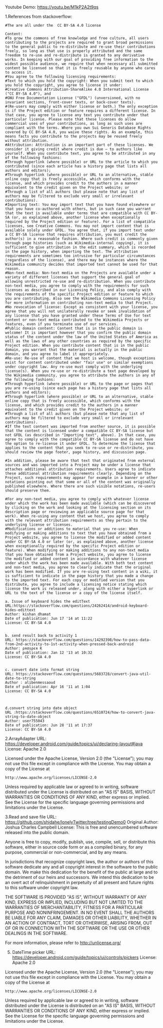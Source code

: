 
Youtube Demo: https://youtu.be/M1kP2A2t9qs

1.References from stackoverflow:

    #The are all under the  CC BY-SA 4.0 license

    Content: 
    #To grow the commons of free knowledge and free culture, all users contributing to the projects are required to grant broad permissions to the general public to re-distribute and re-use their contributions freely, so long as that use is properly attributed and the same freedom to re-use and re-distribute is granted to any derivative works. In keeping with our goal of providing free information to the widest possible audience, we require that when necessary all submitted content be licensed so that it is freely reusable by anyone who cares to access it.
    #You agree to the following licensing requirements:
    #Text to which you hold the copyright: When you submit text to which you hold the copyright, you agree to license it under:
    #Creative Commons Attribution-ShareAlike 4.0 International License ("CC BY-SA 4.0"), and
    #GNU Free Documentation License ("GFDL") (unversioned, with no invariant sections, front-cover texts, or back-cover texts).
    #(Re-users may comply with either license or both.) The only exception is if the Project edition or feature requires a different license. In that case, you agree to license any text you contribute under that particular license. Please note that these licenses do allow commercial uses of your contributions, as long as such uses are compliant with the terms. Where you own Sui Generis Database Rights covered by CC BY-SA 4.0, you waive these rights. As an example, this means facts you contribute to the projects may be reused freely without attribution.
    #Attribution: Attribution is an important part of these licenses. We consider it giving credit where credit is due – to authors like yourself. When you contribute text, you agree to be attributed in any of the following fashions:
    #Through hyperlink (where possible) or URL to the article to which you contributed (since each article has a history page that lists all authors and editors);
    #Through hyperlink (where possible) or URL to an alternative, stable online copy that is freely accessible, which conforms with the license, and which provides credit to the authors in a manner equivalent to the credit given on the Project website; or
    #Through a list of all authors (but please note that any list of authors may be filtered to exclude very small or irrelevant contributions).
    #Importing text: You may import text that you have found elsewhere or that you have co-authored with others, but in such case you warrant that the text is available under terms that are compatible with CC BY-SA (or, as explained above, another license when exceptionally required by the Project edition or feature). For a list of compatible licenses, see Creative Commons. You may not import content that is available solely under GFDL. You agree that, if you import text under a CC BY-SA license that requires attribution, you must credit the author(s) in a reasonable fashion. Where such credit is commonly given through page histories (such as Wikimedia-internal copying), it is sufficient to give attribution in the edit summary, which is recorded in the page history, when importing the text. The attribution requirements are sometimes too intrusive for particular circumstances (regardless of the license), and there may be instances where the Wikimedia community decides that imported text cannot be used for that reason.
    #Non-text media: Non-text media on the Projects are available under a variety of different licenses that support the general goal of allowing unrestricted re-use and re-distribution. When you contribute non-text media, you agree to comply with the requirements for such licenses as described in our Licensing Policy, and also comply with the requirements of the specific Project edition or feature to which you are contributing. Also see the Wikimedia Commons Licensing Policy for more information on contributing non-text media to that Project.
    #No revocation of license: Except as consistent with your license, you agree that you will not unilaterally revoke or seek invalidation of any license that you have granted under these Terms of Use for text content or non-text media contributed to the Wikimedia Projects or features, even if you terminate use of our services.
    #Public domain content: Content that is in the public domain is welcome! It is important however that you confirm the public domain status of the content under the law of the United States of America as well as the laws of any other countries as required by the specific Project edition. When you contribute content that is in the public domain, you warrant that the material is actually in the public domain, and you agree to label it appropriately.
    #Re-use: Re-use of content that we host is welcome, though exceptions exist for content contributed under "fair use" or similar exemptions under copyright law. Any re-use must comply with the underlying license(s). When you re-use or re-distribute a text page developed by the Wikimedia community, you agree to attribute the authors in any of the following fashions:
    #Through hyperlink (where possible) or URL to the page or pages that you are re-using (since each page has a history page that lists all authors and editors);
    #Through hyperlink (where possible) or URL to an alternative, stable online copy that is freely accessible, which conforms with the license, and which provides credit to the authors in a manner equivalent to the credit given on the Project website; or
    #Through a list of all authors (but please note that any list of authors may be filtered to exclude very small or irrelevant contributions).
    #If the text content was imported from another source, it is possible that the content is licensed under a compatible CC BY-SA license but not GFDL (as described in "Importing text", above). In that case, you agree to comply with the compatible CC BY-SA license and do not have the option to re-license it under GFDL. To determine the license that applies to the content that you seek to re-use or re-distribute, you should review the page footer, page history, and discussion page.

    #In addition, please be aware that text that originated from external sources and was imported into a Project may be under a license that attaches additional attribution requirements. Users agree to indicate these additional attribution requirements clearly. Depending on the Project, such requirements may appear for example in a banner or other notations pointing out that some or all of the content was originally published elsewhere. Where there are such visible notations, re-users should preserve them.

    #For any non-text media, you agree to comply with whatever license under which the work has been made available (which can be discovered by clicking on the work and looking at the licensing section on its description page or reviewing an applicable source page for that work). When re-using any content that we host, you agree to comply with the relevant attribution requirements as they pertain to the underlying license or licenses.
    #Modifications or additions to material that you re-use: When modifying or making additions to text that you have obtained from a Project website, you agree to license the modified or added content under CC BY-SA 4.0 or later (or, as explained above, another license when exceptionally required by the specific Project edition or feature). When modifying or making additions to any non-text media that you have obtained from a Project website, you agree to license the modified or added content in accordance with whatever license under which the work has been made available. With both text content and non-text media, you agree to clearly indicate that the original work has been modified. If you are re-using text content in a wiki, it is sufficient to indicate in the page history that you made a change to the imported text. For each copy or modified version that you distribute, you agree to include a licensing notice stating which license the work is released under, along with either a hyperlink or URL to the text of the license or a copy of the license itself.
    
    a. Issue of keyboard hides the editText
    URL:https://stackoverflow.com/questions/24262414/android-keyboard-hides-edittext
    Author: kishan_dhamat
    Date of publication: Jun 17 '14 at 11:22
    License: CC BY-SA 4.0


    b. send result back to activity 1
    URL: https://stackoverflow.com/questions/14292398/how-to-pass-data-from-2nd-activity-to-1st-activity-when-pressed-back-android
    Author: ρяσѕρєя K
    Date of publication: Jan 12 '13 at 10:32
    License: CC BY-SA 4.0


    c. convert date into format string
    URL: https://stackoverflow.com/questions/5683728/convert-java-util-date-to-string
    Author : alibenmessaoud
    Date of publication: Apr 16 '11 at 1:04
    License: CC BY-SA 4.0



    d.convert string into date object
    URL :https://stackoverflow.com/questions/6510724/how-to-convert-java-string-to-date-object
    Author: user755043
    Date of publication: Jun 28 '11 at 17:37
    License: CC BY-SA 4.0






2.ArrayAdapter
URL: https://developer.android.com/guide/topics/ui/declaring-layout#java
License: Apache 2.0

Licensed under the Apache License, Version 2.0 (the "License");
you may not use this file except in compliance with the License.
You may obtain a copy of the License at

    http://www.apache.org/licenses/LICENSE-2.0

Unless required by applicable law or agreed to in writing, software
distributed under the License is distributed on an "AS IS" BASIS,
WITHOUT WARRANTIES OR CONDITIONS OF ANY KIND, either express or implied.
See the License for the specific language governing permissions and
limitations under the License.


3.Read and save file
URL: https://github.com/shidahe/lonelyTwitter/tree/testingDemo0
Original Author: Joshua Charles Campbell
License: This is free and unencumbered software released into the public domain.

Anyone is free to copy, modify, publish, use, compile, sell, or
distribute this software, either in source code form or as a compiled
binary, for any purpose, commercial or non-commercial, and by any
means.

In jurisdictions that recognize copyright laws, the author or authors
of this software dedicate any and all copyright interest in the
software to the public domain. We make this dedication for the benefit
of the public at large and to the detriment of our heirs and
successors. We intend this dedication to be an overt act of
relinquishment in perpetuity of all present and future rights to this
software under copyright law.

THE SOFTWARE IS PROVIDED "AS IS", WITHOUT WARRANTY OF ANY KIND,
EXPRESS OR IMPLIED, INCLUDING BUT NOT LIMITED TO THE WARRANTIES OF
MERCHANTABILITY, FITNESS FOR A PARTICULAR PURPOSE AND NONINFRINGEMENT.
IN NO EVENT SHALL THE AUTHORS BE LIABLE FOR ANY CLAIM, DAMAGES OR
OTHER LIABILITY, WHETHER IN AN ACTION OF CONTRACT, TORT OR OTHERWISE,
ARISING FROM, OUT OF OR IN CONNECTION WITH THE SOFTWARE OR THE USE OR
OTHER DEALINGS IN THE SOFTWARE.

For more information, please refer to <http://unlicense.org/>


5. DateTime picker
URL: https://developer.android.com/guide/topics/ui/controls/pickers
License: Apache 2.0

Licensed under the Apache License, Version 2.0 (the "License");
you may not use this file except in compliance with the License.
You may obtain a copy of the License at

    http://www.apache.org/licenses/LICENSE-2.0

Unless required by applicable law or agreed to in writing, software
distributed under the License is distributed on an "AS IS" BASIS,
WITHOUT WARRANTIES OR CONDITIONS OF ANY KIND, either express or implied.
See the License for the specific language governing permissions and
limitations under the License.



